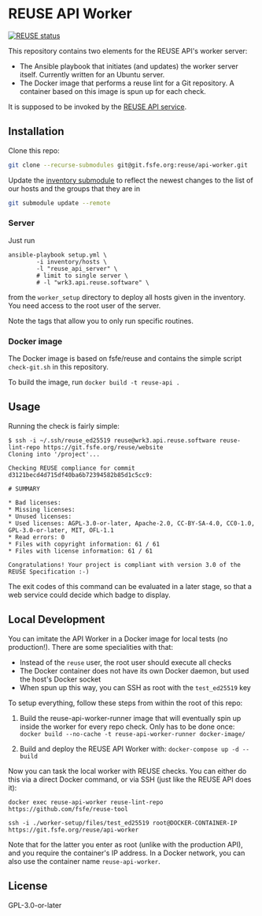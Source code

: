 <!--
  SPDX-License-Identifier: GPL-3.0-or-later
  SPDX-FileCopyrightText: 2019 Free Software Foundation Europe e.V.
-->

# REUSE API Worker

[![REUSE status](https://api.reuse.software/badge/git.fsfe.org/reuse/api-worker)](https://api.reuse.software/info/git.fsfe.org/reuse/api-worker)

This repository contains two elements for the REUSE API's worker server:

* The Ansible playbook that initiates (and updates) the worker server
itself. Currently written for an Ubuntu server.
* The Docker image that performs a reuse lint for a Git repository. A
container based on this image is spun up for each check.

It is supposed to be invoked by the [REUSE API
service](https://git.fsfe.org/reuse/api).

## Installation

Clone this repo:
``` bash
git clone --recurse-submodules git@git.fsfe.org:reuse/api-worker.git
```

Update the [inventory
submodule](https://git.fsfe.org/fsfe-system-hackers/inventory) to reflect the
newest changes to the list of our hosts and the groups that they are in
``` bash
git submodule update --remote
```

### Server

Just run

``` shell
ansible-playbook setup.yml \
        -i inventory/hosts \
        -l "reuse_api_server" \
        # limit to single server \
        # -l "wrk3.api.reuse.software" \
```

from the `worker_setup` directory to deploy all hosts given in the inventory.
You need access to the root user of the server.

Note the tags that allow you to only run specific routines.

### Docker image

The Docker image is based on fsfe/reuse and contains the simple script
`check-git.sh` in this repository.

To build the image, run `docker build -t reuse-api .`

## Usage

Running the check is fairly simple:

```text
$ ssh -i ~/.ssh/reuse_ed25519 reuse@wrk3.api.reuse.software reuse-lint-repo https://git.fsfe.org/reuse/website
Cloning into '/project'...

Checking REUSE compliance for commit d3121becd4d715df40ba6b72394582b85d1c5cc9:

# SUMMARY

* Bad licenses:
* Missing licenses:
* Unused licenses:
* Used licenses: AGPL-3.0-or-later, Apache-2.0, CC-BY-SA-4.0, CC0-1.0, GPL-3.0-or-later, MIT, OFL-1.1
* Read errors: 0
* Files with copyright information: 61 / 61
* Files with license information: 61 / 61

Congratulations! Your project is compliant with version 3.0 of the REUSE Specification :-)
```

The exit codes of this command can be evaluated in a later stage, so that a web service could decide which badge to display.


## Local Development

You can imitate the API Worker in a Docker image for local tests (no
production!). There are some specialities with that:

* Instead of the `reuse` user, the root user should execute all checks
* The Docker container does not have its own Docker daemon, but used
  the host's Docker socket
* When spun up this way, you can SSH as root with the `test_ed25519`
  key

To setup everything, follow these steps from within the root of this
repo:

1. Build the reuse-api-worker-runner image that will eventually spin up
   inside the worker for every repo check. Only has to be done once:
   `docker build --no-cache -t reuse-api-worker-runner docker-image/`

2. Build and deploy the REUSE API Worker with:
   `docker-compose up -d --build`

Now you can task the local worker with REUSE checks. You can either do
this via a direct Docker command, or via SSH (just like the REUSE API
does it):

`docker exec reuse-api-worker reuse-lint-repo https://github.com/fsfe/reuse-tool`

`ssh -i ./worker-setup/files/test_ed25519 root@DOCKER-CONTAINER-IP https://git.fsfe.org/reuse/api-worker`

Note that for the latter you enter as root (unlike with the production
API), and you require the container's IP address. In a Docker network,
you can also use the container name `reuse-api-worker`.

## License

GPL-3.0-or-later
